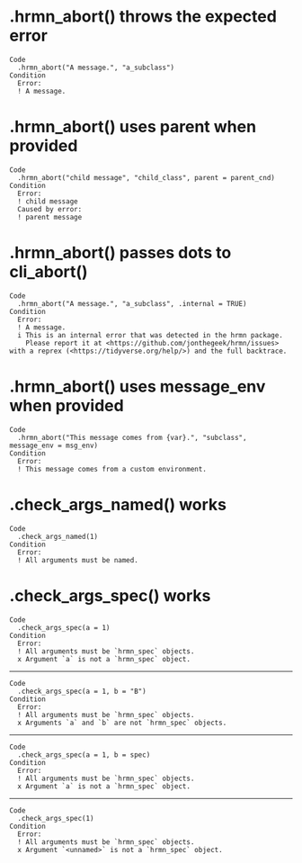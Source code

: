 # .hrmn_abort() throws the expected error

    Code
      .hrmn_abort("A message.", "a_subclass")
    Condition
      Error:
      ! A message.

# .hrmn_abort() uses parent when provided

    Code
      .hrmn_abort("child message", "child_class", parent = parent_cnd)
    Condition
      Error:
      ! child message
      Caused by error:
      ! parent message

# .hrmn_abort() passes dots to cli_abort()

    Code
      .hrmn_abort("A message.", "a_subclass", .internal = TRUE)
    Condition
      Error:
      ! A message.
      i This is an internal error that was detected in the hrmn package.
        Please report it at <https://github.com/jonthegeek/hrmn/issues> with a reprex (<https://tidyverse.org/help/>) and the full backtrace.

# .hrmn_abort() uses message_env when provided

    Code
      .hrmn_abort("This message comes from {var}.", "subclass", message_env = msg_env)
    Condition
      Error:
      ! This message comes from a custom environment.

# .check_args_named() works

    Code
      .check_args_named(1)
    Condition
      Error:
      ! All arguments must be named.

# .check_args_spec() works

    Code
      .check_args_spec(a = 1)
    Condition
      Error:
      ! All arguments must be `hrmn_spec` objects.
      x Argument `a` is not a `hrmn_spec` object.

---

    Code
      .check_args_spec(a = 1, b = "B")
    Condition
      Error:
      ! All arguments must be `hrmn_spec` objects.
      x Arguments `a` and `b` are not `hrmn_spec` objects.

---

    Code
      .check_args_spec(a = 1, b = spec)
    Condition
      Error:
      ! All arguments must be `hrmn_spec` objects.
      x Argument `a` is not a `hrmn_spec` object.

---

    Code
      .check_args_spec(1)
    Condition
      Error:
      ! All arguments must be `hrmn_spec` objects.
      x Argument `<unnamed>` is not a `hrmn_spec` object.

